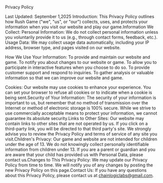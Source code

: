 Privacy Policy

Last Updated: September 1,2025 Introduction:
This Privacy Policy outlines how Rush Game ("we", "us", or "our") collects, uses, and protects your information when you visit our website and play our game.Information We Collect:
Personal Information: We do not collect personal information unless you voluntarily provide it to us (e.g., through contact forms, feedback, etc.).
Usage Data: We may collect usage data automatically, including your IP address, browser type, and pages visited on our website.

How We Use Your Information:
To provide and maintain our website and game.
To notify you about changes to our website or game.
To allow you to participate in interactive features when you choose to do so.
To provide customer support and respond to inquiries.
To gather analysis or valuable information so that we can improve our website and game.

Cookies:
Our website may use cookies to enhance your experience. You can set your browser to refuse all cookies or to indicate when a cookie is being sent.Security of Your Information:
The security of your information is important to us, but remember that no method of transmission over the Internet or method of electronic storage is 100% secure. While we strive to use commercially acceptable means to protect your information, we cannot guarantee its absolute security.Links to Other Sites:
Our website may contain links to other sites that are not operated by us. If you click on a third-party link, you will be directed to that third party's site. We strongly advise you to review the Privacy Policy and terms of service of any site you visit.Children's Privacy:
Our game and website are not intended for children under the age of 13. We do not knowingly collect personally identifiable information from children under 13. If you are a parent or guardian and you are aware that your child has provided us with Personal Data, please contact us.Changes to This Privacy Policy:
We may update our Privacy Policy from time to time. We will notify you of any changes by posting the new Privacy Policy on this page.Contact Us:
If you have any questions about this Privacy Policy, please contact us at chainlogiclabs@gmail.com.